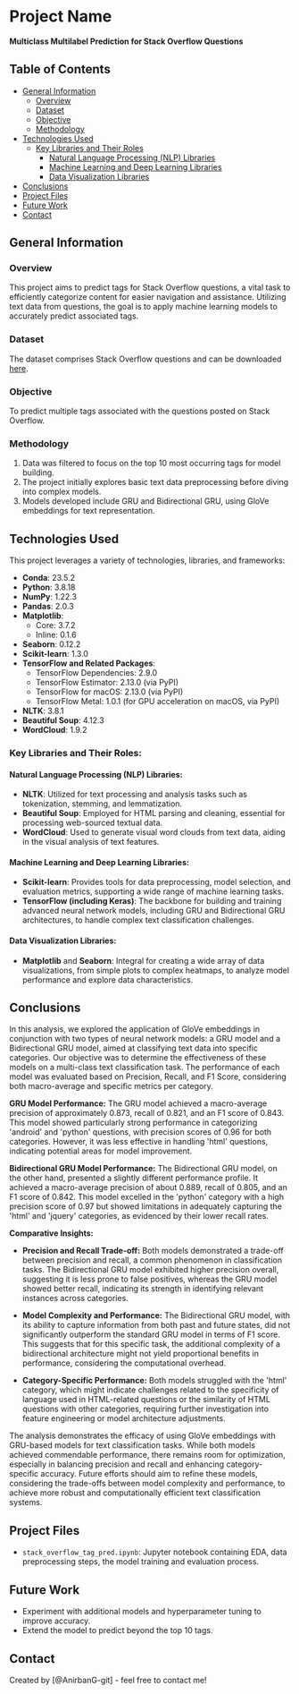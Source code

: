 # Project Name
**Multiclass Multilabel Prediction for Stack Overflow Questions**

## Table of Contents
* [General Information](#general-information)
  * [Overview](#overview)
  * [Dataset](#dataset)
  * [Objective](#objective)
  * [Methodology](#methodology)
* [Technologies Used](#technologies-used)
  * [Key Libraries and Their Roles](#key-libraries-and-their-roles)
    * [Natural Language Processing (NLP) Libraries](#natural-language-processing-nlp-libraries)
    * [Machine Learning and Deep Learning Libraries](#machine-learning-and-deep-learning-libraries)
    * [Data Visualization Libraries](#data-visualization-libraries)
* [Conclusions](#conclusions)
* [Project Files](#project-files)
* [Future Work](#future-work)
* [Contact](#contact)

## General Information

### Overview
This project aims to predict tags for Stack Overflow questions, a vital task to efficiently categorize content for easier navigation and assistance. Utilizing text data from questions, the goal is to apply machine learning models to accurately predict associated tags.

### Dataset
The dataset comprises Stack Overflow questions and can be downloaded [here](https://www.dropbox.com/s/5721wcs2guuykzl/stacksample.zip?dl=0).

### Objective
To predict multiple tags associated with the questions posted on Stack Overflow.

### Methodology
1. Data was filtered to focus on the top 10 most occurring tags for model building.
2. The project initially explores basic text data preprocessing before diving into complex models.
3. Models developed include GRU and Bidirectional GRU, using GloVe embeddings for text representation.

## Technologies Used

This project leverages a variety of technologies, libraries, and frameworks:

- **Conda**: 23.5.2
- **Python**: 3.8.18
- **NumPy**: 1.22.3
- **Pandas**: 2.0.3
- **Matplotlib**:
  - Core: 3.7.2
  - Inline: 0.1.6
- **Seaborn**: 0.12.2
- **Scikit-learn**: 1.3.0
- **TensorFlow and Related Packages**:
  - TensorFlow Dependencies: 2.9.0
  - TensorFlow Estimator: 2.13.0 (via PyPI)
  - TensorFlow for macOS: 2.13.0 (via PyPI)
  - TensorFlow Metal: 1.0.1 (for GPU acceleration on macOS, via PyPI)
- **NLTK**: 3.8.1
- **Beautiful Soup**: 4.12.3
- **WordCloud**: 1.9.2

### Key Libraries and Their Roles:

#### Natural Language Processing (NLP) Libraries:
- **NLTK**: Utilized for text processing and analysis tasks such as tokenization, stemming, and lemmatization.
- **Beautiful Soup**: Employed for HTML parsing and cleaning, essential for processing web-sourced textual data.
- **WordCloud**: Used to generate visual word clouds from text data, aiding in the visual analysis of text features.

#### Machine Learning and Deep Learning Libraries:
- **Scikit-learn**: Provides tools for data preprocessing, model selection, and evaluation metrics, supporting a wide range of machine learning tasks.
- **TensorFlow (including Keras)**: The backbone for building and training advanced neural network models, including GRU and Bidirectional GRU architectures, to handle complex text classification challenges.

#### Data Visualization Libraries:
- **Matplotlib** and **Seaborn**: Integral for creating a wide array of data visualizations, from simple plots to complex heatmaps, to analyze model performance and explore data characteristics.


## Conclusions
In this analysis, we explored the application of GloVe embeddings in conjunction with two types of neural network models: a GRU model and a Bidirectional GRU model, aimed at classifying text data into specific categories. Our objective was to determine the effectiveness of these models on a multi-class text classification task. The performance of each model was evaluated based on Precision, Recall, and F1 Score, considering both macro-average and specific metrics per category.

**GRU Model Performance:**
The GRU model achieved a macro-average precision of approximately 0.873, recall of 0.821, and an F1 score of 0.843. This model showed particularly strong performance in categorizing 'android' and 'python' questions, with precision scores of 0.96 for both categories. However, it was less effective in handling 'html' questions, indicating potential areas for model improvement.

**Bidirectional GRU Model Performance:**
The Bidirectional GRU model, on the other hand, presented a slightly different performance profile. It achieved a macro-average precision of about 0.889, recall of 0.805, and an F1 score of 0.842. This model excelled in the 'python' category with a high precision score of 0.97 but showed limitations in adequately capturing the 'html' and 'jquery' categories, as evidenced by their lower recall rates.

**Comparative Insights:**
- **Precision and Recall Trade-off:** Both models demonstrated a trade-off between precision and recall, a common phenomenon in classification tasks. The Bidirectional GRU model exhibited higher precision overall, suggesting it is less prone to false positives, whereas the GRU model showed better recall, indicating its strength in identifying relevant instances across categories.

- **Model Complexity and Performance:** The Bidirectional GRU model, with its ability to capture information from both past and future states, did not significantly outperform the standard GRU model in terms of F1 score. This suggests that for this specific task, the additional complexity of a bidirectional architecture might not yield proportional benefits in performance, considering the computational overhead.

- **Category-Specific Performance:** Both models struggled with the 'html' category, which might indicate challenges related to the specificity of language used in HTML-related questions or the similarity of HTML questions with other categories, requiring further investigation into feature engineering or model architecture adjustments.

The analysis demonstrates the efficacy of using GloVe embeddings with GRU-based models for text classification tasks. While both models achieved commendable performance, there remains room for optimization, especially in balancing precision and recall and enhancing category-specific accuracy. Future efforts should aim to refine these models, considering the trade-offs between model complexity and performance, to achieve more robust and computationally efficient text classification systems.

## Project Files
- `stack_overflow_tag_pred.ipynb`: Jupyter notebook containing EDA, data preprocessing steps, the model training and evaluation process.

## Future Work
- Experiment with additional models and hyperparameter tuning to improve accuracy.
- Extend the model to predict beyond the top 10 tags.

## Contact
Created by [@AnirbanG-git] - feel free to contact me!
